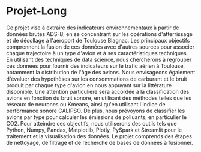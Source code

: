 # Projet-Long

Ce projet vise à extraire des indicateurs environnementaux à partir de données brutes ADS-B, en se concentrant sur les opérations d'atterrissage et de décollage à l'aéroport de Toulouse Blagnac.
Les principaux objectifs comprennent la fusion de ces données avec d'autres sources pour associer chaque trajectoire à un type d'avion et à ses caractéristiques techniques. 
En utilisant des techniques de data science, nous chercherons à regrouper ces données pour fournir des indicateurs sur le trafic aérien à Toulouse, notamment la distribution de l'âge des avions.
Nous envisageons également d'évaluer des hypothèses sur les consommations de carburant et le bruit produit par chaque type d'avion en nous appuyant sur la littérature disponible. 
Une attention particulière sera accordée à la classification des avions en fonction du bruit sonore, en utilisant des méthodes telles que les réseaux de neurones ou Kmeans, ainsi qu'en utilisant l'indice de performance sonore CALIPSO. 
De plus, nous prévoyons de classifier les avions par type pour calculer les émissions de polluants, en particulier le CO2.
Pour atteindre ces objectifs, nous utiliserons des outils tels que Python, Numpy, Pandas, Matplotlib, Plotly, PySpark et Streamlit pour le traitement et la visualisation des données. Le projet comprends des étapes de nettoyage, de filtrage et de recherche de bases de données à fusionner.
